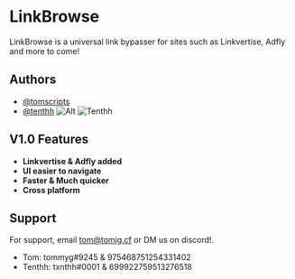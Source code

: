 # LinkBrowse

LinkBrowse is a universal link bypasser for sites such as Linkvertise, Adfly and more to come!

## Authors

- [@tomscripts](https://www.github.com/tomscripts)
- [@tenthh](https://www.github.com/tenthh) ![Alt](https://cdn.discordapp.com/avatars/975468751254331402/874f85d70dccfb3a58d08c10db0f914b.png?size=60) ![Tenthh](https://cdn.discordapp.com/avatars/699922759513276518/d409a93095c33b41ff4606b40075306c.gif?size=60)

## V1.0 Features

- **Linkvertise & Adfly added**
- **UI easier to navigate**
- **Faster & Much quicker**
- **Cross platform**

## Support

For support, email tom@tomjg.cf or DM us on discord!.

- Tom: tommyg#9245 & 975468751254331402
- Tenthh: txnthh#0001 & 699922759513276518
